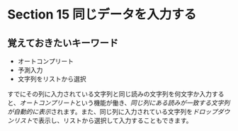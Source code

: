 # Section 15 同じデータを入力する

## 覚えておきたいキーワード
- オートコンプリート
- 予測入力
- 文字列をリストから選択

すでにその列に入力されている文字列と同じ読みの文字列を何文字か入力すると、<em>オートコンプリート</em>という機能が働き、<em>同じ列にある読みが一致する文字列が自動的に表示</em>されます。また、同じ列に入力されている文字列を<em>ドロップダウンリスト</em>で表示し、リストから選択して入力することもできます。
